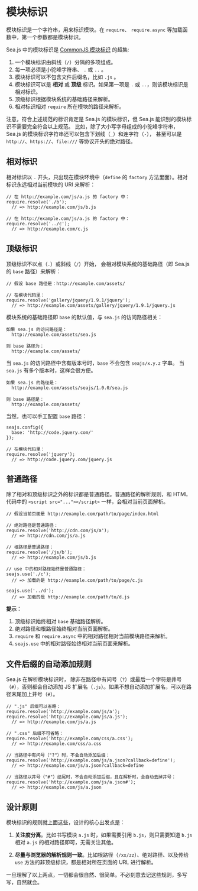 # 模块标识

模块标识是一个字符串，用来标识模块。在 `require`、 `require.async` 等加载函数中，第一个参数都是模块标识。

Sea.js 中的模块标识是 [CommonJS 模块标识](http://wiki.commonjs.org/wiki/Modules/1.1.1) 的超集:

1.  一个模块标识由斜线（`/`）分隔的多项组成。
2.  每一项必须是小驼峰字符串、 `.` 或 `..` 。
3.  模块标识可以不包含文件后缀名，比如 `.js` 。
4.  模块标识可以是 **相对** 或 **顶级** 标识。如果第一项是 `.` 或 `..`，则该模块标识是相对标识。
5.  顶级标识根据模块系统的基础路径来解析。
6.  相对标识相对 `require` 所在模块的路径来解析。

注意，符合上述规范的标识肯定是 Sea.js 的模块标识，但 Sea.js 能识别的模块标识不需要完全符合以上规范。 比如，除了大小写字母组成的小驼峰字符串，Sea.js 的模块标识字符串还可以包含下划线（`_`）和连字符（`-`）， 甚至可以是 `http://`、`https://`、`file:///` 等协议开头的绝对路径。

## 相对标识

相对标识以 `.` 开头，只出现在模块环境中（`define` 的 `factory` 方法里面）。相对标识永远相对当前模块的 URI 来解析：

```
// 在 http://example.com/js/a.js 的 factory 中：
require.resolve('./b');
  // => http://example.com/js/b.js

// 在 http://example.com/js/a.js 的 factory 中：
require.resolve('../c');
  // => http://example.com/c.js
```

## 顶级标识

顶级标识不以点（`.`）或斜线（`/`）开始， 会相对模块系统的基础路径（即 Sea.js 的 `base` 路径）来解析：

```
// 假设 base 路径是：http://example.com/assets/

// 在模块代码里：
require.resolve('gallery/jquery/1.9.1/jquery');
  // => http://example.com/assets/gallery/jquery/1.9.1/jquery.js
```

模块系统的基础路径即 `base` 的默认值，与 `sea.js` 的访问路径相关：

```
如果 sea.js 的访问路径是：
  http://example.com/assets/sea.js

则 base 路径为：
  http://example.com/assets/ 
```

当 `sea.js` 的访问路径中含有版本号时，`base` 不会包含 `seajs/x.y.z` 字串。 当 `sea.js` 有多个版本时，这样会很方便。

```
如果 sea.js 的路径是：
  http://example.com/assets/seajs/1.0.0/sea.js

则 base 路径是：
  http://example.com/assets/ 
```

当然，也可以手工配置 `base` 路径：

```
seajs.config({
  base: 'http://code.jquery.com/'
});

// 在模块代码里：
require.resolve('jquery');
  // => http://code.jquery.com/jquery.js
```

## 普通路径

除了相对和顶级标识之外的标识都是普通路径。普通路径的解析规则，和 HTML 代码中的 `<script src="..."></script>` 一样，会相对当前页面解析。

```
// 假设当前页面是 http://example.com/path/to/page/index.html

// 绝对路径是普通路径：
require.resolve('http://cdn.com/js/a');
  // => http://cdn.com/js/a.js

// 根路径是普通路径：
require.resolve('/js/b');
  // => http://example.com/js/b.js

// use 中的相对路径始终是普通路径：
seajs.use('./c');
  // => 加载的是 http://example.com/path/to/page/c.js

seajs.use('../d');
  // => 加载的是 http://example.com/path/to/d.js
```

**提示**：

1.  顶级标识始终相对 `base` 基础路径解析。
2.  绝对路径和根路径始终相对当前页面解析。
3.  `require` 和 `require.async` 中的相对路径相对当前模块路径来解析。
4.  `seajs.use` 中的相对路径始终相对当前页面来解析。

## 文件后缀的自动添加规则

Sea.js 在解析模块标识时， 除非在路径中有问号（`?`）或最后一个字符是井号（`#`），否则都会自动添加 JS 扩展名（`.js`）。如果不想自动添加扩展名，可以在路径末尾加上井号（`#`）。

```
// ".js" 后缀可以省略：
require.resolve('http://example.com/js/a');
require.resolve('http://example.com/js/a.js');
  // => http://example.com/js/a.js

// ".css" 后缀不可省略：
require.resolve('http://example.com/css/a.css');
  // => http://example.com/css/a.css

// 当路径中有问号（"?"）时，不会自动添加后缀：
require.resolve('http://example.com/js/a.json?callback=define');
  // => http://example.com/js/a.json?callback=define

// 当路径以井号（"#"）结尾时，不会自动添加后缀，且在解析时，会自动去掉井号：
require.resolve('http://example.com/js/a.json#');
  // => http://example.com/js/a.json
```

## 设计原则

模块标识的规则就上面这些，设计的核心出发点是：

1.  **关注度分离**。比如书写模块 `a.js` 时，如果需要引用 `b.js`，则只需要知道 `b.js` 相对 `a.js` 的相对路径即可，无需关注其他。

2.  **尽量与浏览器的解析规则一致**。比如根路径（`/xx/zz`）、绝对路径、以及传给 `use` 方法的非顶级标识，都是相对所在页面的 URL 进行解析。

一旦理解了以上两点，一切都会很自然、很简单。不必刻意去记这些规则，多写写，自然就会。
